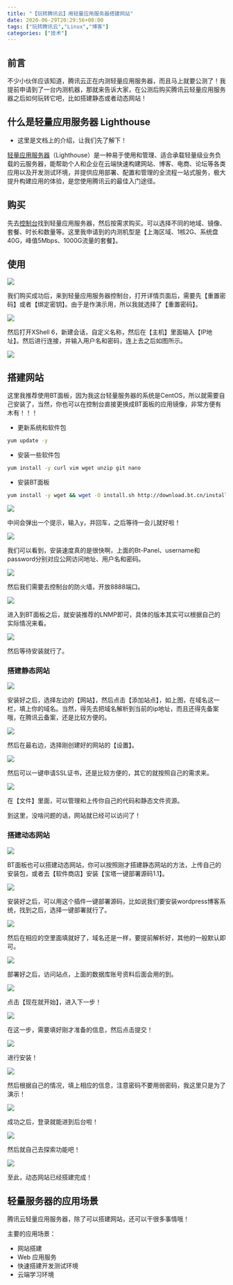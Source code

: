 ```yaml
---
title: "【玩转腾讯云】用轻量应用服务器搭建网站"
date: 2020-06-29T20:29:56+08:00
tags: ["玩转腾讯云","Linux","博客"]
categories: ["技术"]
---
```


## 前言

不少小伙伴应该知道，腾讯云正在内测轻量应用服务器，而且马上就要公测了！我提前申请到了一台内测机器，那就来告诉大家，在公测后购买腾讯云轻量应用服务器之后如何玩转它吧，比如搭建静态或者动态网站！

## 什么是轻量应用服务器 Lighthouse

- 这里是文档上的介绍，让我们先了解下！

[轻量应用服务器](https://cloud.tencent.com/product/lighthouse)（Lighthouse）是一种易于使用和管理、适合承载轻量级业务负载的云服务器，能帮助个人和企业在云端快速构建网站、博客、电商、论坛等各类应用以及开发测试环境，并提供应用部署、配置和管理的全流程一站式服务，极大提升构建应用的体验，是您使用腾讯云的最佳入门途径。

## 购买

先去[控制台](https://console.cloud.tencent.com/lighthouse/instance/index)找到轻量应用服务器，然后按需求购买。可以选择不同的地域、镜像、套餐、时长和数量等。这里我申请到的内测机型是【上海区域、1核2G、系统盘40G，峰值5Mbps、1000G流量的套餐】。

## 使用

![](/images/articles/2020/lighthouse/lighthouse001.png)

我们购买成功后，来到轻量应用服务器控制台，打开详情页面后，需要先【重置密码】或者【绑定密钥】。由于是作演示用，所以我就选择了【重置密码】。

![](/images/articles/2020/lighthouse/lighthouse002.png)

然后打开XShell 6，新建会话，自定义名称，然后在【主机】里面输入【IP地址】。然后进行连接，并输入用户名和密码，连上去之后如图所示。

![](/images/articles/2020/lighthouse/lighthouse003.png)

## 搭建网站

这里我推荐使用BT面板，因为我这台轻量服务器的系统是CentOS，所以就需要自己安装了，当然，你也可以在控制台直接更换成BT面板的应用镜像，非常方便有木有！！！

- 更新系统和软件包

```bash
yum update -y
```

- 安装一些软件包

```bash
yum install -y curl vim wget unzip git nano
```

- 安装BT面板

```bash
yum install -y wget && wget -O install.sh http://download.bt.cn/install/install_6.0.sh && sh install.sh
```

![](/images/articles/2020/lighthouse/lighthouse004.png)

中间会弹出一个提示，输入y，并回车，之后等待一会儿就好啦！

![](/images/articles/2020/lighthouse/lighthouse005.png)

我们可以看到，安装速度真的是很快啊，上面的Bt-Panel、username和password分别对应公网访问地址、用户名和密码。

![](/images/articles/2020/lighthouse/lighthouse006.png)

然后我们需要去控制台的防火墙，开放8888端口。

![](/images/articles/2020/lighthouse/lighthouse007.png)

进入到BT面板之后，就安装推荐的LNMP即可，具体的版本其实可以根据自己的实际情况来看。

![](/images/articles/2020/lighthouse/lighthouse008.png)

然后等待安装就行了。

### 搭建静态网站

![](/images/articles/2020/lighthouse/lighthouse009.png)

安装好之后，选择左边的【网站】，然后点击【添加站点】，如上图，在域名这一栏，填上你的域名。当然，得先去把域名解析到当前的ip地址，而且还得先备案哦，在腾讯云备案，还是比较方便的。

![](/images/articles/2020/lighthouse/lighthouse010.png)

然后在最右边，选择刚创建好的网站的【设置】。

![](/images/articles/2020/lighthouse/lighthouse011.png)

然后可以一键申请SSL证书，还是比较方便的，其它的就按照自己的需求来。

![](/images/articles/2020/lighthouse/lighthouse012.png)

在【文件】里面，可以管理和上传你自己的代码和静态文件资源。

到这里，没啥问题的话，网站就已经可以访问了！

### 搭建动态网站

![](/images/articles/2020/lighthouse/lighthouse013.png)

BT面板也可以搭建动态网站，你可以按照刚才搭建静态网站的方法，上传自己的安装包，或者去【软件商店】安装【宝塔一键部署源码1.1】。

![](/images/articles/2020/lighthouse/lighthouse014.png)

安装好之后，可以用这个插件一键部署源码，比如说我们要安装wordpress博客系统，找到之后，选择一键部署就行了。

![](/images/articles/2020/lighthouse/lighthouse015.png)

然后在相应的空里面填就好了，域名还是一样，要提前解析好，其他的一般默认即可。

![](/images/articles/2020/lighthouse/lighthouse016.png)

部署好之后，访问站点，上面的数据库账号资料后面会用的到。

![](/images/articles/2020/lighthouse/lighthouse017.png)

点击【现在就开始】，进入下一步！

![](/images/articles/2020/lighthouse/lighthouse018.png)

在这一步，需要填好刚才准备的信息，然后点击提交！

![](/images/articles/2020/lighthouse/lighthouse019.png)

进行安装！

![](/images/articles/2020/lighthouse/lighthouse020.png)

然后根据自己的情况，填上相应的信息，注意密码不要用弱密码，我这里只是为了演示！

![](/images/articles/2020/lighthouse/lighthouse021.png)

成功之后，登录就能进到后台啦！

![](/images/articles/2020/lighthouse/lighthouse022.png)

然后就自己去探索功能吧！

![](/images/articles/2020/lighthouse/lighthouse023.png)

至此，动态网站已经搭建完成！

## 轻量服务器的应用场景

腾讯云轻量应用服务器，除了可以搭建网站，还可以干很多事情哦！

主要的应用场景：

- 网站搭建
- Web 应用服务
- 快速搭建开发测试环境
- 云端学习环境